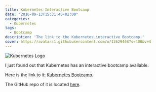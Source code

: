 ```yaml
---
title: Kubernetes Interactive Bootcamp
date: "2016-09-13T15:31:45+02:00"
categories:
  - Kubernetes
tags:
  - Bootcamp
description: 'The link to the Kubernetes interactive Bootcamp.'
cover: https://avatars1.githubusercontent.com/u/13629408?s=400&v=4
---
```


![Kubernetes Logo](Post_Title_Image.png)

I just found out that Kubernetes has an interactive bootcamp available.

Here is the link to it: [Kubernetes Bootcamp](http://kubernetes.io/kubernetes-bootcamp/index.html).

The GitHub repo of it is located [here](https://github.com/kubernetes/kubernetes-bootcamp).
